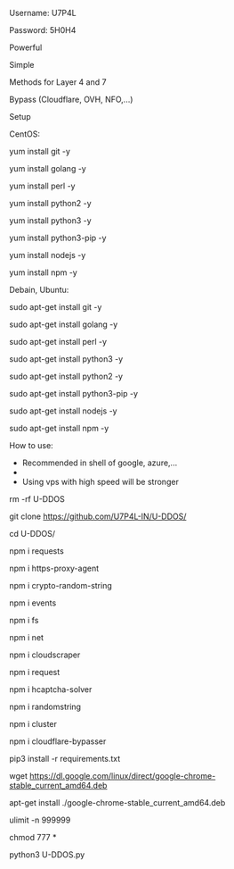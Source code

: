 
Username: U7P4L

Password: 5H0H4





 Powerful
 
 Simple
 
 Methods for Layer 4 and 7
 
 Bypass (Cloudflare, OVH, NFO,...)





 Setup
 
CentOS:


yum install git -y

yum install golang -y

yum install perl -y

yum install python2 -y

yum install python3 -y

yum install python3-pip -y

yum install nodejs -y

yum install npm -y


Debain, Ubuntu:


sudo apt-get install git -y

sudo apt-get install golang -y

sudo apt-get install perl -y

sudo apt-get install python3 -y

sudo apt-get install python2 -y

sudo apt-get install python3-pip -y

sudo apt-get install nodejs -y

sudo apt-get install npm -y


How to use: 

- Recommended in shell of google, azure,...
- 
- Using vps with high speed will be stronger


rm -rf U-DDOS

git clone https://github.com/U7P4L-IN/U-DDOS/

cd U-DDOS/

npm i requests

npm i https-proxy-agent

npm i crypto-random-string

npm i events

npm i fs

npm i net

npm i cloudscraper

npm i request

npm i hcaptcha-solver

npm i randomstring

npm i cluster

npm i cloudflare-bypasser

pip3 install -r requirements.txt

wget https://dl.google.com/linux/direct/google-chrome-stable_current_amd64.deb

apt-get install ./google-chrome-stable_current_amd64.deb

ulimit -n 999999

chmod 777 *

python3 U-DDOS.py


